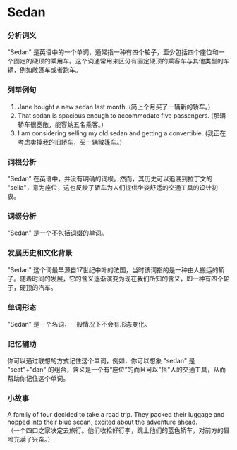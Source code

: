 # Sedan

### 分析词义

  

"Sedan" 是英语中的一个单词，通常指一种有四个轮子，至少包括四个座位和一个固定的硬顶的乘用车。这个词通常用来区分有固定硬顶的乘客车与其他类型的车辆，例如敞篷车或者跑车。

  

### 列举例句

  

1.  Jane bought a new sedan last month. (简上个月买了一辆新的轿车。)
2.  That sedan is spacious enough to accommodate five passengers. (那辆轿车很宽敞，能容纳五名乘客。)
3.  I am considering selling my old sedan and getting a convertible. (我正在考虑卖掉我的旧轿车，买一辆敞篷车。)

  

### 词根分析

  

"Sedan" 在英语中，并没有明确的词根。然而，其历史可以追溯到拉丁文的 "sella"，意为座位，这也反映了轿车为人们提供坐姿舒适的交通工具的设计初衷。

  

### 词缀分析

  

"Sedan" 是一个不包括词缀的单词。

  

### 发展历史和文化背景

  

"Sedan" 这个词最早源自17世纪中叶的法国，当时该词指的是一种由人搬运的轿子。随着时间的发展，它的含义逐渐演变为现在我们所知的含义，即一种有四个轮子，硬顶的汽车。

  

### 单词形态

  

"Sedan" 是一个名词，一般情况下不会有形态变化。

  

### 记忆辅助

  

你可以通过联想的方式记住这个单词，例如，你可以想象 "sedan" 是 "seat"+"dan" 的组合，含义是一个有“座位”的而且可以"搭"人的交通工具，从而帮助你记住这个单词。

  

### 小故事

  

A family of four decided to take a road trip. They packed their luggage and hopped into their blue sedan, excited about the adventure ahead.  
（一个四口之家决定去旅行。他们收拾好行李，跳上他们的蓝色轿车，对前方的冒险充满了兴奋。）
